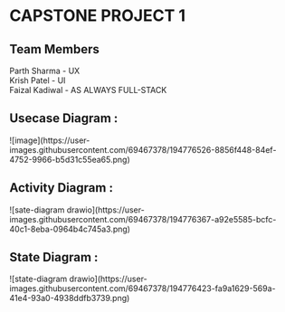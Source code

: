 # CAPSTONE PROJECT 1

<h2>Team Members</h2>
Parth Sharma - UX<br>
Krish Patel - UI<br>
Faizal Kadiwal - AS ALWAYS FULL-STACK<br>

<h2>Usecase Diagram : </h2>
![image](https://user-images.githubusercontent.com/69467378/194776526-8856f448-84ef-4752-9966-b5d31c55ea65.png)

<h2>Activity Diagram : </h2>
![sate-diagram drawio](https://user-images.githubusercontent.com/69467378/194776367-a92e5585-bcfc-40c1-8eba-0964b4c745a3.png)

<h2>State Diagram : </h2>
![state-diagram drawio](https://user-images.githubusercontent.com/69467378/194776423-fa9a1629-569a-41e4-93a0-4938ddfb3739.png)
